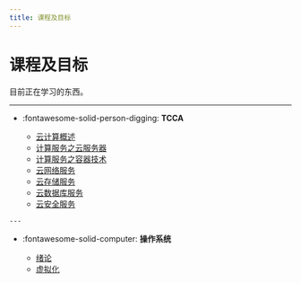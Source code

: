 ```yaml
---
title: 课程及目标
---
```


课程及目标
==========

目前正在学习的东西。

---

-   :fontawesome-solid-person-digging: **TCCA**

    -   [云计算概述][overview]
    -   [计算服务之云服务器][cvm]
    -   [计算服务之容器技术][container]
    -   [云网络服务][network]
    -   [云存储服务][storage]
    -   [云数据库服务][database]
    -   [云安全服务][security]

  [overview]: ./tcca/01-cloud-overview.md
  [cvm]: ./tcca/02-cvm-service.md
  [container]: ./tcca/03-compute-container-tech.md
  [network]: ./tcca/04-network-service.md
  [storage]: ./tcca/05-storage-service.md
  [database]: ./tcca/06-database-service.md
  [security]: ./tcca/07-security-service.md

    ---

-   :fontawesome-solid-computer: **操作系统**

    -   [绪论][intro]
    -   [虚拟化][virtual]

  [intro]: ./operating-systems/introduction.md
  [virtual]: ./operating-systems/virtualization.md

